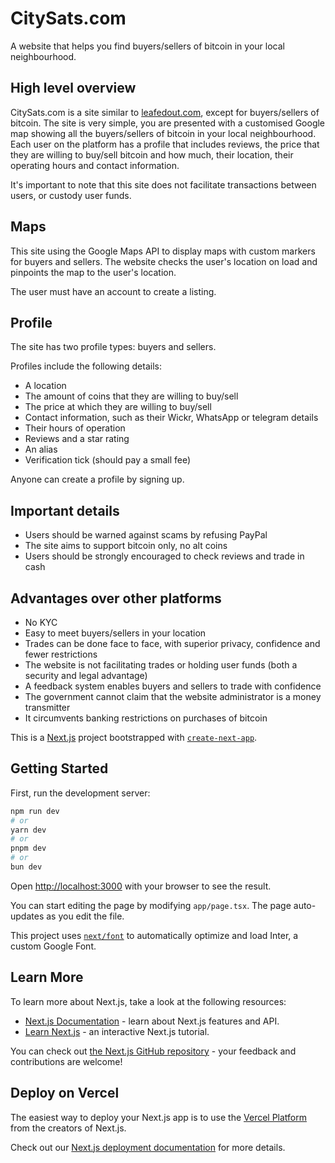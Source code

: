 # CitySats.com
A website that helps you find buyers/sellers of bitcoin in your local neighbourhood. 

## High level overview
CitySats.com is a site similar to [leafedout.com](https://leafedout.com/), except for buyers/sellers of bitcoin. The site is very simple, you are presented with a customised Google map showing all the buyers/sellers of bitcoin in your local neighbourhood. Each user on the platform has a profile that includes reviews, the price that they are willing to buy/sell bitcoin and how much, their location, their operating hours and contact information. 

It's important to note that this site does not facilitate transactions between users, or custody user funds. 

## Maps 
This site using the Google Maps API to display maps with custom markers for buyers and sellers. The website checks the user's location on load and pinpoints the map to the user's location.

The user must have an account to create a listing. 

## Profile 
The site has two profile types: buyers and sellers.

Profiles include the following details: 
* A location
* The amount of coins that they are willing to buy/sell
* The price at which they are willing to buy/sell
* Contact information, such as their Wickr, WhatsApp or telegram details
* Their hours of operation 
* Reviews and a star rating
* An alias 
* Verification tick (should pay a small fee)

Anyone can create a profile by signing up. 

## Important details  
* Users should be warned against scams by refusing PayPal
* The site aims to support bitcoin only, no alt coins 
* Users should be strongly encouraged to check reviews and trade in cash

## Advantages over other platforms
* No KYC
* Easy to meet buyers/sellers in your location
* Trades can be done face to face, with superior privacy, confidence and fewer restrictions 
* The website is not facilitating trades or holding user funds (both a security and legal advantage)
* A feedback system enables buyers and sellers to trade with confidence
* The government cannot claim that the website administrator is a money transmitter
* It circumvents banking restrictions on purchases of bitcoin


This is a [Next.js](https://nextjs.org/) project bootstrapped with [`create-next-app`](https://github.com/vercel/next.js/tree/canary/packages/create-next-app).

## Getting Started

First, run the development server:

```bash
npm run dev
# or
yarn dev
# or
pnpm dev
# or
bun dev
```

Open [http://localhost:3000](http://localhost:3000) with your browser to see the result.

You can start editing the page by modifying `app/page.tsx`. The page auto-updates as you edit the file.

This project uses [`next/font`](https://nextjs.org/docs/basic-features/font-optimization) to automatically optimize and load Inter, a custom Google Font.

## Learn More

To learn more about Next.js, take a look at the following resources:

- [Next.js Documentation](https://nextjs.org/docs) - learn about Next.js features and API.
- [Learn Next.js](https://nextjs.org/learn) - an interactive Next.js tutorial.

You can check out [the Next.js GitHub repository](https://github.com/vercel/next.js/) - your feedback and contributions are welcome!

## Deploy on Vercel

The easiest way to deploy your Next.js app is to use the [Vercel Platform](https://vercel.com/new?utm_medium=default-template&filter=next.js&utm_source=create-next-app&utm_campaign=create-next-app-readme) from the creators of Next.js.

Check out our [Next.js deployment documentation](https://nextjs.org/docs/deployment) for more details.
